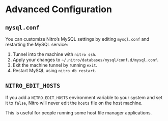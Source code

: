 # Advanced Configuration

## `mysql.conf`

You can customize Nitro’s MySQL settings by editing `mysql.conf` and restarting the MySQL service:

1. Tunnel into the machine with `nitro ssh`.
2. Apply your changes to `~/.nitro/databases/mysql/conf.d/mysql.conf`.
3. Exit the machine tunnel by running `exit`.
4. Restart MySQL using `nitro db restart`.

## `NITRO_EDIT_HOSTS`

If you add a `NITRO_EDIT_HOSTS` environment variable to your system and set it to `false`, Nitro will never edit the `hosts` file on the host machine.

This is useful for people running some host file manager applications.
